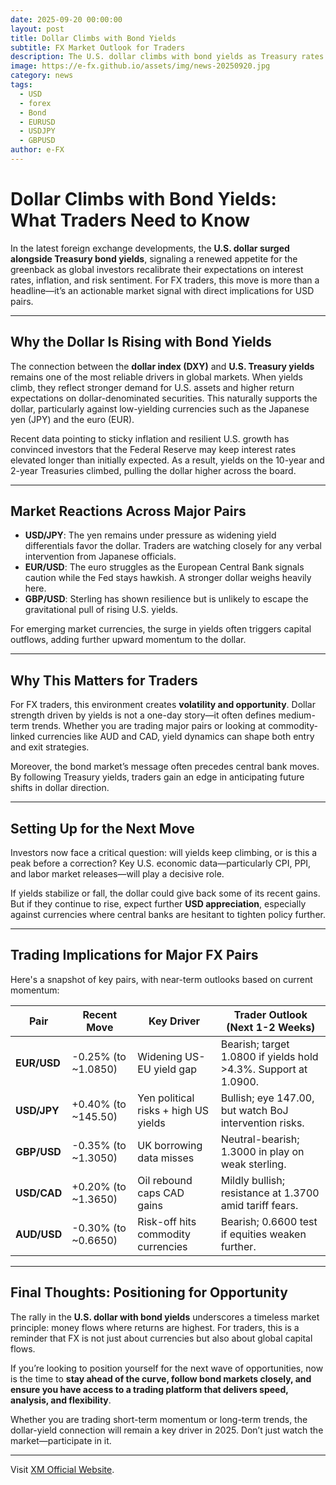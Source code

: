 ```yaml
---
date: 2025-09-20 00:00:00
layout: post
title: Dollar Climbs with Bond Yields
subtitle: FX Market Outlook for Traders
description: The U.S. dollar climbs with bond yields as Treasury rates rise. Discover what this means for FX traders, USD pairs, and trading opportunities in 2025.
image: https://e-fx.github.io/assets/img/news-20250920.jpg
category: news
tags:
  - USD
  - forex
  - Bond
  - EURUSD
  - USDJPY
  - GBPUSD
author: e-FX
---
```



# Dollar Climbs with Bond Yields: What Traders Need to Know  

In the latest foreign exchange developments, the **U.S. dollar surged alongside Treasury bond yields**, signaling a renewed appetite for the greenback as global investors recalibrate their expectations on interest rates, inflation, and risk sentiment. For FX traders, this move is more than a headline—it’s an actionable market signal with direct implications for USD pairs.  

---

## Why the Dollar Is Rising with Bond Yields  

The connection between the **dollar index (DXY)** and **U.S. Treasury yields** remains one of the most reliable drivers in global markets. When yields climb, they reflect stronger demand for U.S. assets and higher return expectations on dollar-denominated securities. This naturally supports the dollar, particularly against low-yielding currencies such as the Japanese yen (JPY) and the euro (EUR).  

Recent data pointing to sticky inflation and resilient U.S. growth has convinced investors that the Federal Reserve may keep interest rates elevated longer than initially expected. As a result, yields on the 10-year and 2-year Treasuries climbed, pulling the dollar higher across the board.  

---

## Market Reactions Across Major Pairs  

- **USD/JPY**: The yen remains under pressure as widening yield differentials favor the dollar. Traders are watching closely for any verbal intervention from Japanese officials.  
- **EUR/USD**: The euro struggles as the European Central Bank signals caution while the Fed stays hawkish. A stronger dollar weighs heavily here.  
- **GBP/USD**: Sterling has shown resilience but is unlikely to escape the gravitational pull of rising U.S. yields.  

For emerging market currencies, the surge in yields often triggers capital outflows, adding further upward momentum to the dollar.  

---

## Why This Matters for Traders  

For FX traders, this environment creates **volatility and opportunity**. Dollar strength driven by yields is not a one-day story—it often defines medium-term trends. Whether you are trading major pairs or looking at commodity-linked currencies like AUD and CAD, yield dynamics can shape both entry and exit strategies.  

Moreover, the bond market’s message often precedes central bank moves. By following Treasury yields, traders gain an edge in anticipating future shifts in dollar direction.  

---

## Setting Up for the Next Move  

Investors now face a critical question: will yields keep climbing, or is this a peak before a correction? Key U.S. economic data—particularly CPI, PPI, and labor market releases—will play a decisive role.  

If yields stabilize or fall, the dollar could give back some of its recent gains. But if they continue to rise, expect further **USD appreciation**, especially against currencies where central banks are hesitant to tighten policy further.  

---

## Trading Implications for Major FX Pairs

Here's a snapshot of key pairs, with near-term outlooks based on current momentum:

| Pair        | Recent Move        | Key Driver                          | Trader Outlook (Next 1-2 Weeks)                     |
|-------------|--------------------|-------------------------------------|----------------------------------------------------|
| **EUR/USD** | -0.25% (to ~1.0850) | Widening US-EU yield gap           | Bearish; target 1.0800 if yields hold >4.3%. Support at 1.0900. |
| **USD/JPY** | +0.40% (to ~145.50) | Yen political risks + high US yields | Bullish; eye 147.00, but watch BoJ intervention risks. |
| **GBP/USD** | -0.35% (to ~1.3050) | UK borrowing data misses           | Neutral-bearish; 1.3000 in play on weak sterling.  |
| **USD/CAD** | +0.20% (to ~1.3650) | Oil rebound caps CAD gains         | Mildly bullish; resistance at 1.3700 amid tariff fears. |
| **AUD/USD** | -0.30% (to ~0.6650) | Risk-off hits commodity currencies | Bearish; 0.6600 test if equities weaken further.   |

---

## Final Thoughts: Positioning for Opportunity  

The rally in the **U.S. dollar with bond yields** underscores a timeless market principle: money flows where returns are highest. For traders, this is a reminder that FX is not just about currencies but also about global capital flows.  

If you’re looking to position yourself for the next wave of opportunities, now is the time to **stay ahead of the curve, follow bond markets closely, and ensure you have access to a trading platform that delivers speed, analysis, and flexibility**.  

Whether you are trading short-term momentum or long-term trends, the dollar-yield connection will remain a key driver in 2025. Don’t just watch the market—participate in it.  

---


Visit [XM Official Website](https://clicks.pipaffiliates.com/c?c=550036&l=en&p=0).